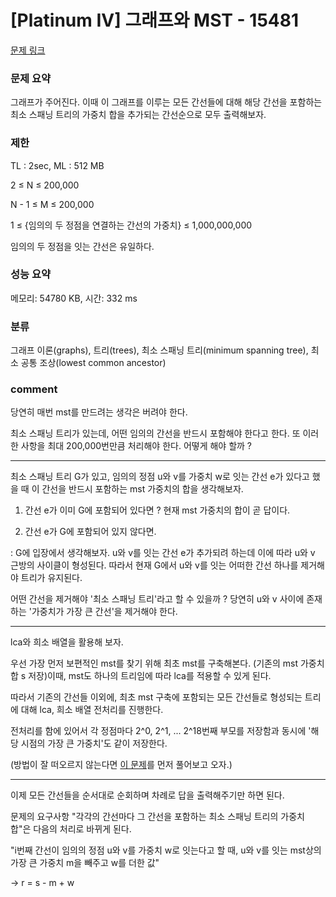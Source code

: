 # [Platinum IV] 그래프와 MST - 15481

[문제 링크](https://www.acmicpc.net/problem/15481)

### 문제 요약

<p> 그래프가 주어진다. 이때 이 그래프를 이루는 모든 간선들에 대해 해당 간선을 포함하는 최소 스패닝 트리의 가중치 합을 추가되는 간선순으로 모두 출력해보자. </p>

### 제한

TL : 2sec, ML : 512 MB

2 ≤ N ≤ 200,000

N - 1 ≤ M ≤ 200,000

1 ≤ {임의의 두 정점을 연결하는 간선의 가중치} ≤ 1,000,000,000

임의의 두 정점을 잇는 간선은 유일하다.

### 성능 요약

메모리: 54780 KB, 시간: 332 ms

### 분류

그래프 이론(graphs), 트리(trees), 최소 스패닝 트리(minimum spanning tree), 최소 공통 조상(lowest common ancestor)

### comment

당연히 매번 mst를 만드려는 생각은 버려야 한다.

최소 스패닝 트리가 있는데, 어떤 임의의 간선을 반드시 포함해야 한다고 한다. 또 이러한 사항을 최대 200,000번만큼 처리해야 한다. 어떻게 해야 할까 ?

-----------------------------------------------------------------------------------------------------------------------------------------------------------------------------

최소 스패닝 트리 G가 있고, 임의의 정점 u와 v를 가중치 w로 잇는 간선 e가 있다고 했을 때 이 간선을 반드시 포함하는 mst 가중치의 합을 생각해보자.

1. 간선 e가 이미 G에 포함되어 있다면 ? 현재 mst 가중치의 합이 곧 답이다.

2. 간선 e가 G에 포함되어 있지 않다면.

: G에 입장에서 생각해보자. u와 v를 잇는 간선 e가 추가되려 하는데 이에 따라 u와 v 근방의 사이클이 형성된다. 따라서 현재 G에서 u와 v를 잇는 어떠한 간선 하나를 제거해야 트리가 유지된다.
 
어떤 간선을 제거해야 '최소 스패닝 트리'라고 할 수 있을까 ? 당연히 u와 v 사이에 존재하는 '가중치가 가장 큰 간선'을 제거해야 한다.

-----------------------------------------------------------------------------------------------------------------------------------------------------------------------------

lca와 희소 배열을 활용해 보자.

우선 가장 먼저 보편적인 mst를 찾기 위해 최초 mst를 구축해본다. (기존의 mst 가중치 합 s 저장)이때, mst도 하나의 트리임에 따라 lca를 적용할 수 있게 된다.

따라서 기존의 간선들 이외에, 최초 mst 구축에 포함되는 모든 간선들로 형성되는 트리에 대해 lca, 희소 배열 전처리를 진행한다.

전처리를 함에 있어서 각 정점마다 2^0, 2^1, ... 2^18번째 부모를 저장함과 동시에 '해당 시점의 가장 큰 가중치'도 같이 저장한다.

(방법이 잘 떠오르지 않는다면 [이 문제](https://www.acmicpc.net/problem/3176)를 먼저 풀어보고 오자.)

-----------------------------------------------------------------------------------------------------------------------------------------------------------------------------

이제 모든 간선들을 순서대로 순회하며 차례로 답을 출력해주기만 하면 된다.

문제의 요구사항 "각각의 간선마다 그 간선을 포함하는 최소 스패닝 트리의 가중치 합"은 다음의 처리로 바뀌게 된다.

"i번째 간선이 임의의 정점 u와 v를 가중치 w로 잇는다고 할 때, u와 v를 잇는 mst상의 가장 큰 가중치 m을 빼주고 w를 더한 값"

-> r = s - m + w
